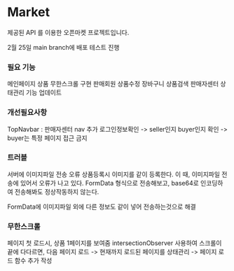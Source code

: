 # Market

제공된 API 를 이용한 오픈마켓 프로젝트입니다.

2월 25일 main branch에 배포 테스트 진행

### 필요 기능

메인페이지 상품 무한스크롤 구현
판매회원 상품수정
장바구니
상품검색
판매자센터
상태관리 기능 업데이트

### 개선필요사항

TopNavbar : 판매자센터 nav 추가
로그인정보확인 -> seller인지 buyer인지 확인 -> buyer는 특정 페이지 접근 금지

### 트러블

서버에 이미지파일 전송 오류
상품등록시 이미지를 같이 등록한다.
이 때, 이미지파일 전송에 있어서 오류가 나고 있다.
FormData 형식으로 전송해보고, base64로 인코딩하여 전송해봐도 정상작동하지 않는다.

FormData에 이미지파일 외에 다른 정보도 같이 넣어 전송하는것으로 해결

### 무한스크롤

페이지 첫 로드시, 상품 1페이지를 보여줌
intersectionObserver 사용하여 스크롤이 끝에 다다르면, 다음 페이지 로드
-> 현재까지 로드된 페이지를 상태관리
-> 페이지 로드 함수 추가 작성
